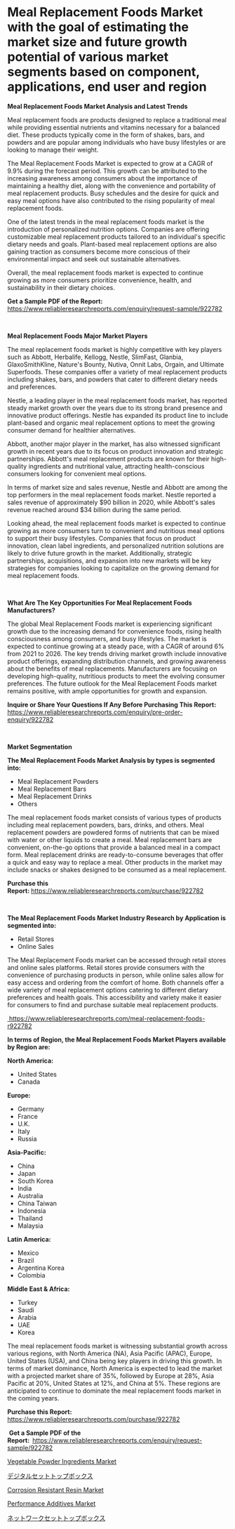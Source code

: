 <p><h1>Meal Replacement Foods Market with the goal of estimating the market size and future growth potential of various market segments based on component, applications, end user and region</h1></p><p><strong>Meal Replacement Foods Market Analysis and Latest Trends</strong></p>
<p><p>Meal replacement foods are products designed to replace a traditional meal while providing essential nutrients and vitamins necessary for a balanced diet. These products typically come in the form of shakes, bars, and powders and are popular among individuals who have busy lifestyles or are looking to manage their weight.</p><p>The Meal Replacement Foods Market is expected to grow at a CAGR of 9.9% during the forecast period. This growth can be attributed to the increasing awareness among consumers about the importance of maintaining a healthy diet, along with the convenience and portability of meal replacement products. Busy schedules and the desire for quick and easy meal options have also contributed to the rising popularity of meal replacement foods.</p><p>One of the latest trends in the meal replacement foods market is the introduction of personalized nutrition options. Companies are offering customizable meal replacement products tailored to an individual's specific dietary needs and goals. Plant-based meal replacement options are also gaining traction as consumers become more conscious of their environmental impact and seek out sustainable alternatives.</p><p>Overall, the meal replacement foods market is expected to continue growing as more consumers prioritize convenience, health, and sustainability in their dietary choices.</p></p>
<p><strong>Get a Sample PDF of the Report:&nbsp;</strong> <a href="https://www.reliableresearchreports.com/enquiry/request-sample/922782">https://www.reliableresearchreports.com/enquiry/request-sample/922782</a></p>
<p>&nbsp;</p>
<p><strong>Meal Replacement Foods Major Market Players</strong></p>
<p><p>The meal replacement foods market is highly competitive with key players such as Abbott, Herbalife, Kellogg, Nestle, SlimFast, Glanbia, GlaxoSmithKline, Nature's Bounty, Nutiva, Onnit Labs, Orgain, and Ultimate Superfoods. These companies offer a variety of meal replacement products including shakes, bars, and powders that cater to different dietary needs and preferences.</p><p>Nestle, a leading player in the meal replacement foods market, has reported steady market growth over the years due to its strong brand presence and innovative product offerings. Nestle has expanded its product line to include plant-based and organic meal replacement options to meet the growing consumer demand for healthier alternatives.</p><p>Abbott, another major player in the market, has also witnessed significant growth in recent years due to its focus on product innovation and strategic partnerships. Abbott's meal replacement products are known for their high-quality ingredients and nutritional value, attracting health-conscious consumers looking for convenient meal options.</p><p>In terms of market size and sales revenue, Nestle and Abbott are among the top performers in the meal replacement foods market. Nestle reported a sales revenue of approximately $90 billion in 2020, while Abbott's sales revenue reached around $34 billion during the same period.</p><p>Looking ahead, the meal replacement foods market is expected to continue growing as more consumers turn to convenient and nutritious meal options to support their busy lifestyles. Companies that focus on product innovation, clean label ingredients, and personalized nutrition solutions are likely to drive future growth in the market. Additionally, strategic partnerships, acquisitions, and expansion into new markets will be key strategies for companies looking to capitalize on the growing demand for meal replacement foods.</p></p>
<p>&nbsp;</p>
<p><strong>What Are The Key Opportunities For Meal Replacement Foods Manufacturers?</strong></p>
<p><p>The global Meal Replacement Foods market is experiencing significant growth due to the increasing demand for convenience foods, rising health consciousness among consumers, and busy lifestyles. The market is expected to continue growing at a steady pace, with a CAGR of around 6% from 2021 to 2026. The key trends driving market growth include innovative product offerings, expanding distribution channels, and growing awareness about the benefits of meal replacements. Manufacturers are focusing on developing high-quality, nutritious products to meet the evolving consumer preferences. The future outlook for the Meal Replacement Foods market remains positive, with ample opportunities for growth and expansion.</p></p>
<p><strong>Inquire or Share Your Questions If Any Before Purchasing This Report:</strong> <a href="https://www.reliableresearchreports.com/enquiry/pre-order-enquiry/922782">https://www.reliableresearchreports.com/enquiry/pre-order-enquiry/922782</a></p>
<p>&nbsp;</p>
<p><strong>Market Segmentation</strong></p>
<p><strong>The Meal Replacement Foods Market Analysis by types is segmented into:</strong></p>
<p><ul><li>Meal Replacement Powders</li><li>Meal Replacement Bars</li><li>Meal Replacement Drinks</li><li>Others</li></ul></p>
<p><p>The meal replacement foods market consists of various types of products including meal replacement powders, bars, drinks, and others. Meal replacement powders are powdered forms of nutrients that can be mixed with water or other liquids to create a meal. Meal replacement bars are convenient, on-the-go options that provide a balanced meal in a compact form. Meal replacement drinks are ready-to-consume beverages that offer a quick and easy way to replace a meal. Other products in the market may include snacks or shakes designed to be consumed as a meal replacement.</p></p>
<p><strong>Purchase this Report:&nbsp;</strong><a href="https://www.reliableresearchreports.com/purchase/922782">https://www.reliableresearchreports.com/purchase/922782</a></p>
<p>&nbsp;</p>
<p><strong>The Meal Replacement Foods Market Industry Research by Application is segmented into:</strong></p>
<p><ul><li>Retail Stores</li><li>Online Sales</li></ul></p>
<p><p>The Meal Replacement Foods market can be accessed through retail stores and online sales platforms. Retail stores provide consumers with the convenience of purchasing products in person, while online sales allow for easy access and ordering from the comfort of home. Both channels offer a wide variety of meal replacement options catering to different dietary preferences and health goals. This accessibility and variety make it easier for consumers to find and purchase suitable meal replacement products.</p></p>
<p><a href="https://www.reliableresearchreports.com/meal-replacement-foods-r922782">&nbsp;https://www.reliableresearchreports.com/meal-replacement-foods-r922782</a></p>
<p><strong>In terms of Region, the Meal Replacement Foods Market Players available by Region are:</strong></p>
<p>
    <p> <strong> North America: </strong>
        <ul>
            <li>United States</li>
            <li>Canada</li>
        </ul>
        </p> 
    <p> <strong> Europe: </strong>
        <ul>
            <li>Germany</li>
            <li>France</li>
            <li>U.K.</li>
            <li>Italy</li>
            <li>Russia</li>
        </ul>
        </p> 
    <p> <strong> Asia-Pacific: </strong>
        <ul>
            <li>China</li>
            <li>Japan</li>
            <li>South Korea</li>
            <li>India</li>
            <li>Australia</li>
            <li>China Taiwan</li>
            <li>Indonesia</li>
            <li>Thailand</li>
            <li>Malaysia</li>
        </ul>
        </p> 
    <p> <strong> Latin America: </strong>
        <ul>
            <li>Mexico</li>
            <li>Brazil</li>
            <li>Argentina Korea</li>
            <li>Colombia</li>
        </ul>
        </p> 
    <p> <strong> Middle East & Africa: </strong>
        <ul>
            <li>Turkey</li>
            <li>Saudi</li>
            <li>Arabia</li>
            <li>UAE</li>
            <li>Korea</li>
        </ul>
    </p>
    </p>
<p><p>The meal replacement foods market is witnessing substantial growth across various regions, with North America (NA), Asia Pacific (APAC), Europe, United States (USA), and China being key players in driving this growth. In terms of market dominance, North America is expected to lead the market with a projected market share of 35%, followed by Europe at 28%, Asia Pacific at 20%, United States at 12%, and China at 5%. These regions are anticipated to continue to dominate the meal replacement foods market in the coming years.</p></p>
<p><strong>Purchase this Report: </strong><a href="https://www.reliableresearchreports.com/purchase/922782">https://www.reliableresearchreports.com/purchase/922782</a></p>
<p>&nbsp;<strong>Get a Sample PDF of the Report:&nbsp;&nbsp;</strong><a href="https://www.reliableresearchreports.com/enquiry/request-sample/922782">https://www.reliableresearchreports.com/enquiry/request-sample/922782</a></p>
<p><strong></strong></p>
<p><p><a href="https://github.com/fiixsa/Market-Research-Report-List-2/blob/main/vegetable-powder-ingredients-market.md">Vegetable Powder Ingredients Market</a></p><p><a href="https://github.com/bucuel854722/Market-Research-Report-List-1/blob/main/944508118879.md">デジタルセットトップボックス</a></p><p><a href="https://issuu.com/reportprime-2/docs/corrosion-resistant-resin-market-size-2030.pptx">Corrosion Resistant Resin Market</a></p><p><a href="https://issuu.com/reportprime-2/docs/performance-additives-market-size-2030.pptx">Performance Additives Market</a></p><p><a href="https://github.com/AriMuller2009/Market-Research-Report-List-1/blob/main/895350818880.md">ネットワークセットトップボックス</a></p></p>